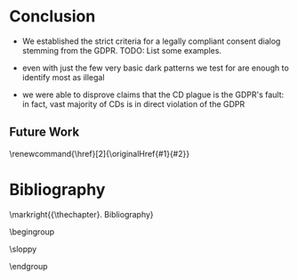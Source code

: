 # Conclusion

* We established the strict criteria for a legally compliant consent dialog stemming from the GDPR. TODO: List some examples.

* even with just the few very basic dark patterns we test for are enough to identify most as illegal 
* we were able to disprove claims that the CD plague is the GDPR's fault: in fact, vast majority of CDs is in direct violation of the GDPR


## Future Work

\renewcommand{\href}[2]{\originalHref{#1}{#2}}

<!-- Force references to be displayed here, see: https://stackoverflow.com/a/44294306 -->
# Bibliography

\markright{{\thechapter}. Bibliography}

\begingroup

\sloppy

<div id="refs"></div>

\endgroup
